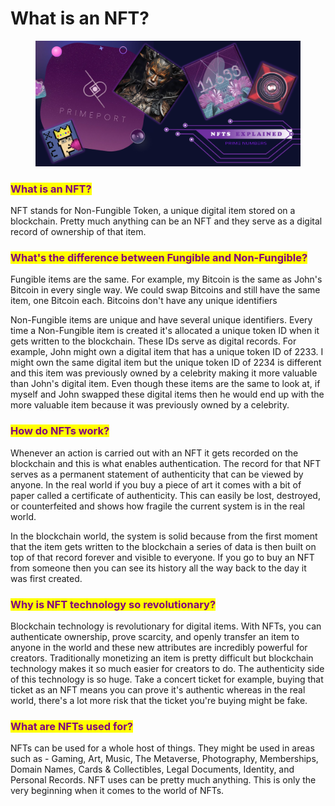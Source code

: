 # What is an NFT?

<figure><img src="../.gitbook/assets/What is an NFT.png" alt=""><figcaption></figcaption></figure>

### <mark style="color:purple;">**What is an NFT?**</mark>

NFT stands for Non-Fungible Token, a unique digital item stored on a blockchain. Pretty much anything can be an NFT and they serve as a digital record of ownership of that item.

### <mark style="color:purple;">**What's the difference between Fungible and Non-Fungible?**</mark>

Fungible items are the same. For example, my Bitcoin is the same as John's Bitcoin in every single way. We could swap Bitcoins and still have the same item, one Bitcoin each. Bitcoins don't have any unique identifiers

Non-Fungible items are unique and have several unique identifiers. Every time a Non-Fungible item is created it's allocated a unique token ID when it gets written to the blockchain. These IDs serve as digital records. For example, John might own a digital item that has a unique token ID of 2233. I might own the same digital item but the unique token ID of 2234 is different and this item was previously owned by a celebrity making it more valuable than John's digital item. Even though these items are the same to look at, if myself and John swapped these digital items then he would end up with the more valuable item because it was previously owned by a celebrity.

### <mark style="color:purple;">**How do NFTs work?**</mark>

Whenever an action is carried out with an NFT it gets recorded on the blockchain and this is what enables authentication. The record for that NFT serves as a permanent statement of authenticity that can be viewed by anyone. In the real world if you buy a piece of art it comes with a bit of paper called a certificate of authenticity. This can easily be lost, destroyed, or counterfeited and shows how fragile the current system is in the real world.

In the blockchain world, the system is solid because from the first moment that the item gets written to the blockchain a series of data is then built on top of that record forever and visible to everyone. If you go to buy an NFT from someone then you can see its history all the way back to the day it was first created.

### <mark style="color:purple;">**Why is NFT technology so revolutionary?**</mark>

Blockchain technology is revolutionary for digital items. With NFTs, you can authenticate ownership, prove scarcity, and openly transfer an item to anyone in the world and these new attributes are incredibly powerful for creators. Traditionally monetizing an item is pretty difficult but blockchain technology makes it so much easier for creators to do. The authenticity side of this technology is so huge. Take a concert ticket for example, buying that ticket as an NFT means you can prove it's authentic whereas in the real world, there's a lot more risk that the ticket you're buying might be fake.

### <mark style="color:purple;">**What are NFTs used for?**</mark>

NFTs can be used for a whole host of things. They might be used in areas such as - Gaming, Art, Music, The Metaverse, Photography, Memberships, Domain Names, Cards & Collectibles, Legal Documents, Identity, and Personal Records. NFT uses can be pretty much anything. This is only the very beginning when it comes to the world of NFTs.
